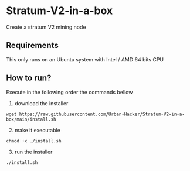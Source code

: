 # Stratum-V2-in-a-box
Create a stratum V2 mining node

## Requirements

This only runs on an Ubuntu system with Intel / AMD 64 bits CPU 

## How to run?

Execute in the following order the commands bellow
1) download the installer
```
wget https://raw.githubusercontent.com/Urban-Hacker/Stratum-V2-in-a-box/main/install.sh
```
2) make it executable
```
chmod +x ./install.sh
```
3) run the installer
```
./install.sh
```
